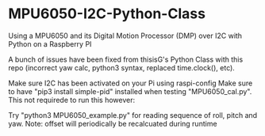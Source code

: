 # MPU6050-I2C-Python-Class
Using a MPU6050 and its Digital Motion Processor (DMP) over I2C with Python on a Raspberry PI

A bunch of issues have been fixed from thisisG's Python Class with this repo (incorrect yaw calc, python3 syntax, replaced time.clock(), etc).

Make sure I2C has been activated on your Pi using raspi-config
Make sure to have "pip3 install simple-pid" installed when testing "MPU6050_cal.py". This not requirede to run this however:

Try "python3 MPU6050_example.py" for reading sequence of roll, pitch and yaw. Note: offset will periodically be recalcuated during runtime

